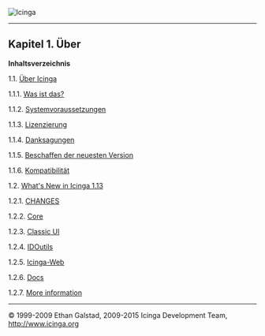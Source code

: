  ![Icinga](../images/logofullsize.png "Icinga") 

* * * * *

Kapitel 1. Über
---------------

**Inhaltsverzeichnis**

1.1. [Über Icinga](about.md)

1.1.1. [Was ist das?](about.md#whatsicinga)

1.1.2. [Systemvoraussetzungen](about.md#system_requirements)

1.1.3. [Lizenzierung](about.md#licensing)

1.1.4. [Danksagungen](about.md#acknowledgements)

1.1.5. [Beschaffen der neuesten Version](about.md#downloading)

1.1.6. [Kompatibilität](about.md#compatibility)

1.2. [What's New in Icinga 1.13](whatsnew.md)

1.2.1. [CHANGES](whatsnew.md#whatsnew-changes)

1.2.2. [Core](whatsnew.md#whatsnew-core)

1.2.3. [Classic UI](whatsnew.md#whatsnew-classicui)

1.2.4. [IDOutils](whatsnew.md#whatsnew-idoutils)

1.2.5. [Icinga-Web](whatsnew.md#whatsnew-web)

1.2.6. [Docs](whatsnew.md#docs)

1.2.7. [More information](whatsnew.md#moreinfo)

* * * * *


© 1999-2009 Ethan Galstad, 2009-2015 Icinga Development Team,
http://www.icinga.org

